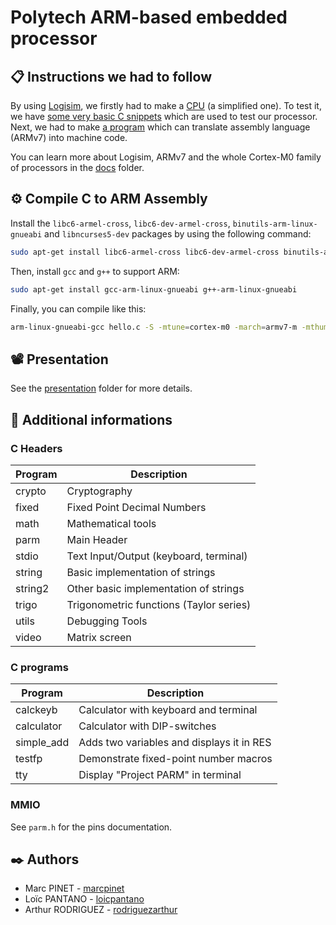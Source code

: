 # Polytech ARM-based embedded processor

## 📋 Instructions we had to follow

By using [Logisim](proc/logisim/), we firstly had to make a [CPU](proc/) (a simplified one). To test it, we have [some very basic C snippets](c/) which are used to test our processor. Next, we had to make [a program](asm/) which can translate assembly language (ARMv7) into machine code.

You can learn more about Logisim, ARMv7 and the whole Cortex-M0 family of processors in the [docs](docs/) folder.

## ⚙️ Compile C to ARM Assembly

Install the `libc6-armel-cross`, `libc6-dev-armel-cross`, `binutils-arm-linux-gnueabi` and `libncurses5-dev` packages by using the following command:

```bash
sudo apt-get install libc6-armel-cross libc6-dev-armel-cross binutils-arm-linux-gnueabi libncurses5-dev
```

Then, install `gcc` and `g++` to support ARM:

```bash
sudo apt-get install gcc-arm-linux-gnueabi g++-arm-linux-gnueabi
```

Finally, you can compile like this:

```bash
arm-linux-gnueabi-gcc hello.c -S -mtune=cortex-m0 -march=armv7-m -mthumb -fomit-frame-pointer -o hello.s
```

## 📽️ Presentation

See the [presentation](presentation/) folder for more details.

## 🧾 Additional informations

### C Headers

| Program | Description |
|-|-|
| crypto | Cryptography |
| fixed | Fixed Point Decimal Numbers |
| math | Mathematical tools |
| parm | Main Header |
| stdio | Text Input/Output (keyboard, terminal) |
| string | Basic implementation of strings |
| string2 | Other basic implementation of strings |
| trigo | Trigonometric functions (Taylor series) |
| utils | Debugging Tools |
| video | Matrix screen |

### C programs

| Program | Description |
|-|-|
| calckeyb| Calculator with keyboard and terminal |
| calculator | Calculator with DIP-switches |
| simple_add | Adds two variables and displays it in RES |
| testfp | Demonstrate fixed-point number macros |
| tty | Display "Project PARM" in terminal |

### MMIO

See `parm.h` for the pins documentation.

## ✒️ Authors

* Marc PINET - [marcpinet](https://github.com/marcpinet)
* Loïc PANTANO - [loicpantano](https://github.com/loicpantano)
* Arthur RODRIGUEZ - [rodriguezarthur](https://github.com/rodriguezarthur)
